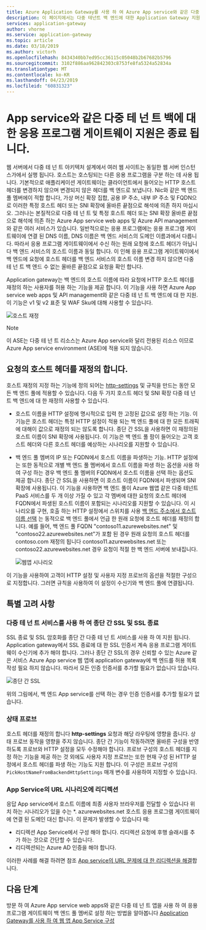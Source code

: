 ```yaml
---
title: Azure Application Gateway를 사용 하 여 Azure App service와 같은 다중 테 넌 트 백 엔드 개요
description: 이 페이지에서는 다중 테넌트 백 엔드에 대한 Application Gateway 지원의 개요를 제공합니다.
services: application-gateway
author: vhorne
ms.service: application-gateway
ms.topic: article
ms.date: 03/18/2019
ms.author: victorh
ms.openlocfilehash: 8434340bb7ed95cc36115c05048b2b67682b5796
ms.sourcegitcommit: 3102f886aa962842303c8753fe8fa5324a52834a
ms.translationtype: MT
ms.contentlocale: ko-KR
ms.lasthandoff: 04/23/2019
ms.locfileid: "60831323"
---
```

# <a name="application-gateway-support-for-multi-tenant-back-ends-such-as-app-service"></a>App service와 같은 다중 테 넌 트 백에 대 한 응용 프로그램 게이트웨이 지원은 종료 됩니다.

웹 서버에서 다중 테 넌 트 아키텍처 설계에서 여러 웹 사이트는 동일한 웹 서버 인스턴스가에서 실행 됩니다. 호스트는 호스팅되는 다른 응용 프로그램을 구분 하는 데 사용 됩니다. 기본적으로 애플리케이션 게이트웨이는 클라이언트에서 들어오는 HTTP 호스트 헤더를 변경하지 않으며 변경되지 않은 헤더를 백 엔드로 보냅니다. Nic와 같은 백 엔드 풀 멤버에이 적합 합니다, 가상 머신 확장 집합, 공용 IP 주소, 내부 IP 주소 및 FQDN으로 이러한 특정 호스트 헤더 또는 SNI 확장에 올바른 끝점으로 해석에 의존 하지 마십시오. 그러나는 본질적으로 다중 테 넌 트 및 특정 호스트 헤더 또는 SNI 확장 올바른 끝점으로 해석에 의존 하는 Azure App service web apps 및 Azure API management와 같은 여러 서비스가 있습니다. 일반적으로는 응용 프로그램에는 응용 프로그램 게이트웨이에 연결 된 DNS 이름, DNS 이름은 백 엔드 서비스의 도메인 이름과에서 다릅니다. 따라서 응용 프로그램 게이트웨이에서 수신 하는 원래 요청에 호스트 헤더가 아닙니다 백 엔드 서비스의 호스트 이름과 동일 합니다. 이 인해 응용 프로그램 게이트웨이에서 백 엔드에 요청에 호스트 헤더를 백 엔드 서비스의 호스트 이름 변경 하지 않으면 다중 테 넌 트 백 엔드 수 없는 올바른 끝점으로 요청을 확인 합니다. 

Application gateway는 백 엔드의 호스트 이름에 따라 요청에 HTTP 호스트 헤더를 재정의 하는 사용자를 허용 하는 기능을 제공 합니다. 이 기능을 사용 하면 Azure App service web apps 및 API management와 같은 다중 테 넌 트 백 엔드에 대 한 지원. 이 기능은 v1 및 v2 표준 및 WAF Sku에 대해 사용할 수 있습니다. 

![호스트 재정](./media/application-gateway-web-app-overview/host-override.png)

> [!NOTE]
> 이 ASE는 다중 테 넌 트 리소스는 Azure App service와 달리 전용된 리소스 이므로 Azure App service environment (ASE)에 적용 되지 않습니다.

## <a name="override-host-header-in-the-request"></a>요청의 호스트 헤더를 재정의 합니다.

호스트 재정의 지정 하는 기능에 정의 되어는 [http-settings](https://docs.microsoft.com/azure/application-gateway/configuration-overview#http-settings) 및 규칙을 만드는 동안 모든 백 엔드 풀에 적용할 수 있습니다. 다음 두 가지 호스트 헤더 및 SNI 확장 다중 테 넌 트 백 엔드에 대 한 재정의 사용할 수 있습니다.

- 호스트 이름을 HTTP 설정에 명시적으로 입력 한 고정된 값으로 설정 하는 기능. 이 기능은 호스트 헤더는 특정 HTTP 설정이 적용 되는 백 엔드 풀에 대 한 모든 트래픽에 대해이 값으로 재정의 되는 않도록 합니다. 종단 간 SSL을 사용하면 이 재정의된 호스트 이름이 SNI 확장에 사용됩니다. 이 기능은 백 엔드 풀 팜이 들어오는 고객 호스트 헤더와 다른 호스트 헤더를 예상하는 시나리오를 지원할 수 있습니다.

- 백 엔드 풀 멤버의 IP 또는 FQDN에서 호스트 이름을 파생하는 기능. HTTP 설정에는 또한 동적으로 개별 백 엔드 풀 멤버에서 호스트 이름을 파생 하는 옵션을 사용 하 여 구성 하는 경우 백 엔드 풀 멤버의 FQDN에서 호스트 이름을 선택 하는 옵션도 제공 합니다. 종단 간 SSL을 사용하면 이 호스트 이름이 FQDN에서 파생되며 SNI 확장에 사용됩니다. 이 기능을 사용하면 백 엔드 풀이 Azure 웹앱 같은 다중 테넌트 PaaS 서비스를 두 개 이상 가질 수 있고 각 멤버에 대한 요청의 호스트 헤더에 FQDN에서 파생된 호스트 이름이 포함되는 시나리오를 지원할 수 있습니다. 이 시나리오를 구현, 호출 하는 HTTP 설정에서 스위치를 사용 [백 엔드 주소에서 호스트 이름 선택](https://docs.microsoft.com/azure/application-gateway/configuration-overview#pick-host-name-from-backend-address) 는 동적으로 백 엔드 풀에서 언급 한 원래 요청에 호스트 헤더를 재정의 합니다.  예를 들어, 백 엔드 풀 FQDN "contoso11.azurewebsites.net" 및 "contoso22.azurewebsites.net"가 포함 된 경우 원래 요청의 호스트 헤더를 contoso.com 재정의 됩니다 contoso11.azurewebsites.net 또는 contoso22.azurewebsites.net 경우 요청이 적절 한 백 엔드 서버에 보내집니다. 

  ![웹앱 시나리오](./media/application-gateway-web-app-overview/scenario.png)

이 기능을 사용하여 고객이 HTTP 설정 및 사용자 지정 프로브의 옵션을 적절한 구성으로 지정합니다. 그러면 규칙을 사용하여 이 설정이 수신기와 백 엔드 풀에 연결됩니다.

## <a name="special-considerations"></a>특별 고려 사항

### <a name="ssl-termination-and-end-to-end-ssl-with-multi-tenant-services"></a>다중 테 넌 트 서비스를 사용 하 여 종단 간 SSL 및 SSL 종료

SSL 종료 및 SSL 암호화를 종단 간 다중 테 넌 트 서비스를 사용 하 여 지원 됩니다. Application gateway에서 SSL 종료에 대 한 SSL 인증서 계속 응용 프로그램 게이트웨이 수신기에 추가 해야 합니다. 그러나 종단 간 SSL의 경우 신뢰할 수 있는 Azure 같은 서비스 Azure App service 웹 앱에 application gateway에 백 엔드를 허용 목록 작성 필요 하지 않습니다. 따라서 모든 인증 인증서를 추가할 필요가 없습니다 있습니다. 

![종단 간 SSL](./media/application-gateway-web-app-overview/end-to-end-ssl.png)

위의 그림에서, 백 엔드 App service를 선택 하는 경우 인증 인증서를 추가할 필요가 없습니다.

### <a name="health-probe"></a>상태 프로브

호스트 헤더를 재정의 합니다 **http-settings** 요청과 해당 라우팅에 영향을 줍니다. 상태 프로브 동작을 영향을 주지 않습니다. 종단 간 기능이 작동하려면 올바른 구성을 반영하도록 프로브와 HTTP 설정을 모두 수정해야 합니다. 프로브 구성의 호스트 헤더를 지정 하는 기능을 제공 하는 것 외에도 사용자 지정 프로브는 또한 현재 구성 된 HTTP 설정에서 호스트 헤더를 파생 하는 기능도 지원 합니다. 이 구성은 프로브 구성의 `PickHostNameFromBackendHttpSettings` 매개 변수를 사용하여 지정할 수 있습니다.

### <a name="redirection-to-app-services-url-scenario"></a>App Service의 URL 시나리오에 리디렉션

응답 App service에서 호스트 이름에 최종 사용자 브라우저를 전달할 수 있습니다 위치 하는 시나리오가 있을 수는 *. azurewebsites.net 호스트 응용 프로그램 게이트웨이에 연결 된 도메인 대신 합니다. 이 문제가 발생할 수 있습니다 때:

- 리디렉션 App Service에서 구성 해야 합니다. 리디렉션 요청에 후행 슬래시를 추가 하는 것으로 간단할 수 있습니다.
- 리디렉션되는 Azure AD 인증을 해야 합니다.

이러한 사례를 해결 하려면 참조 [App service의 URL 문제에 대 한 리디렉션을 해결](https://docs.microsoft.com/azure/application-gateway/troubleshoot-app-service-redirection-app-service-url)합니다.

## <a name="next-steps"></a>다음 단계

방문 하 여 Azure App service web apps와 같은 다중 테 넌 트 앱을 사용 하 여 응용 프로그램 게이트웨이 백 엔드 풀 멤버로 설정 하는 방법을 알아봅니다 [Application Gateway를 사용 하 여 웹 앱 App Service 구성](https://docs.microsoft.com/azure/application-gateway/create-web-app)
